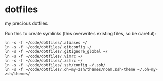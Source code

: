 dotfiles
========

my precious dotfiles

Run this to create symlinks (this overwrites existing files, so be careful):
```
ln -s -f ~/code/dotfiles/.aliases ~/
ln -s -f ~/code/dotfiles/.gitconfig ~/
ln -s -f ~/code/dotfiles/.gitignore_global ~/
ln -s -f ~/code/dotfiles/.vimrc ~/
ln -s -f ~/code/dotfiles/.zshrc ~/
ln -s -f ~/code/dotfiles/.ssh/config ~/.ssh/
ln -s -f ~/code/dotfiles/.oh-my-zsh/themes/noam.zsh-theme ~/.oh-my-zsh/themes/
```
